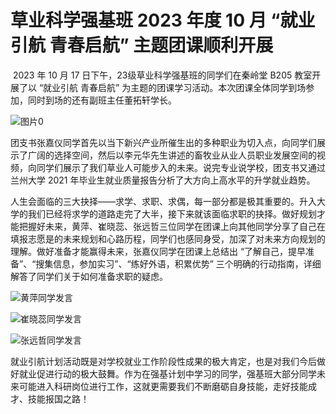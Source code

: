 # 草业科学强基班 2023 年度 10 月 “就业引航 青春启航” 主题团课顺利开展

​    2023 年 10 月 17 日下午，23级草业科学强基班的同学们在秦岭堂 B205 教室开展了以 “就业引航 青春启航” 为主题的团课学习活动。本次团课全体同学到场参加，同时到场的还有副班主任董拓轩学长。

![图片0](https://pic.imgdb.cn/item/65771a4dc458853aef0ef4ee.jpg)

​    团支书张嘉仪同学首先以当下新兴产业所催生出的多种职业为切入点，向同学们展示了广阔的选择空间，然后以李元华先生讲述的畜牧业从业人员职业发展空间的视频，向同学们展示了我们草业人可能步入的未来。说完专业说学校，团支书又通过兰州大学 2021 年毕业生就业质量报告分析了大方向上高水平的升学就业趋势。

​    人生会面临的三大抉择——求学、求职、求偶，每一部分都是极其重要的。升入大学的我们已经将求学的道路走完了大半，接下来就该面临求职的抉择。做好规划才能把握好未来，黄萍、崔晓蕊、张远哲三位同学在团课上向其他同学分享了自己在填报志愿是的未来规划和心路历程，同学们也感同身受，加深了对未来方向规划的理解。做好准备才能赢得未来，张嘉仪同学在团课上总结出 “了解自己，提早准备”、“搜集信息，参加实习”、“练好外语，积累优势” 三个明确的行动指南，详细解答了同学们关于如何准备求职的疑虑。

![黄萍同学发言](https://pic.imgdb.cn/item/65771a4dc458853aef0ef5b4.jpg)

![崔晓蕊同学发言](https://pic.imgdb.cn/item/65771a4dc458853aef0ef622.jpg)

![张远哲同学发言](https://pic.imgdb.cn/item/65771a4ec458853aef0ef6d9.jpg)

​    就业引航计划活动既是对学校就业工作阶段性成果的极大肯定，也是对我们今后做好就业促进行动的极大鼓舞。作为在强基计划中学习的同学，强基班大部分同学未来可能进入科研岗位进行工作，这就更需要我们不断磨砺自身技能，走好技能成才、技能报国之路！